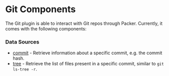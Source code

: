 # Git Components

The Git plugin is able to interact with Git repos through Packer.
Currently, it comes with the following components:

### Data Sources

- [commit](/docs/datasources/commit.mdx) - Retrieve information
    about a specific commit, e.g. the commit hash.
- [tree](/docs/datasources/tree.mdx) - Retrieve the list of 
    files present in a specific commit, similar to `git ls-tree -r`.

